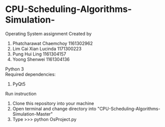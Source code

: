 # CPU-Scheduling-Algorithms-Simulation-
Operating System assignment
Created by
  1. Phatcharawat Chaemchoy 1161302962
  2. Lim Cai Xian Lucinda 1171300223
  3. Pung Hui Ling 1161304157
  4. Yoong Shenwei 1161304136
  
  
Python 3  
Required dependencies:
  1. PyQt5
  
  
Run instruction
  1. Clone this repository into your machine
  2. Open terminal and change directory into "CPU-Scheduling-Algorithms-Simulation-Master"
  3. Type >>> python OsProject.py
